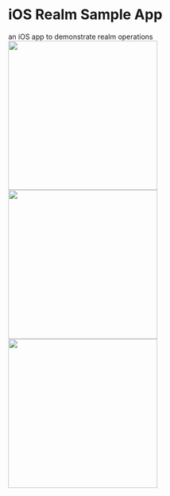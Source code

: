 # iOS Realm Sample App
an iOS app to demonstrate realm operations<br>
<img src="https://i.ibb.co/nfvSQc3/Simulator-Screen-Shot-i-Phone-11-2021-09-16-at-18-44-39.png" width="300">
<img src="https://i.ibb.co/LZwm02Z/Simulator-Screen-Shot-i-Phone-11-2021-09-16-at-18-44-41.png" width="300">
<img src="https://i.ibb.co/TtxKj15/Simulator-Screen-Shot-i-Phone-11-2021-09-16-at-18-44-45.png" width="300">
